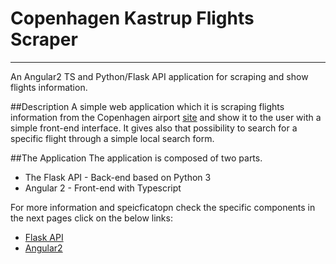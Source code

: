 # Copenhagen Kastrup Flights Scraper
---------
An Angular2 TS and Python/Flask API application for scraping and show flights information. 

##Description 
A simple web application which it is scraping flights information from the Copenhagen airport [site](https://www.cph.dk/en/) and show it to the user with a simple front-end interface. It gives also that possibility to search for a specific flight through a simple local search form. 

##The Application
The application is composed of two parts.

* The Flask API - Back-end based on Python 3 
* Angular 2 - Front-end with Typescript 

For more information and speicficatopn check the specific components in the next pages click on the below links:
	
* [Flask API](https://github.com/Jakub41/Flights-Scraper-CPH-Kastrup/tree/master/FlaskAPI-BackEnd)
* [Angular2](https://github.com/Jakub41/Flights-Scraper-CPH-Kastrup/tree/master/Angular2-FrontEnd)
  







 
